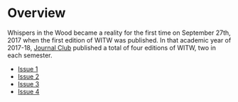 <!-- TITLE: Whispers in the Woods: Volume 1 -->
<!-- SUBTITLE: The first volume of Whispers in the Woods, published between 2017-18. -->

# Overview
Whispers in the Wood became a reality for the first time on September 27th,  2017 when the first edition of WITW was published. In that academic year of 2017-18, [Journal Club](/orgs/journal-club) published a total of four editions of WITW, two in each semester.

- [Issue 1](/orgs/journal-club/whispers-in-the-woods/vol-1/1)
- [Issue 2](/orgs/journal-club/whispers-in-the-woods/vol-1/2)
- [Issue 3](/orgs/journal-club/whispers-in-the-woods/vol-1/3)
- [Issue 4](/orgs/journal-club/whispers-in-the-woods/vol-1/4)